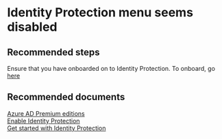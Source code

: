 <properties
    pageTitle="Identity Protection menu seems disabled"
    description="Identity Protection menu seems disabled"
    service="microsoft.aad"
    resource="Microsoft_AAD_ProtectionCenter"
    authors="jcardena"
    displayOrder="2"
    selfHelpType="resource"
    supportTopicIds=""
    resourceTags=""
    productPesIds=""
    cloudEnvironments="public"
	articleId="ba375ffb-c952-42dd-b954-926e35432317"
/>

# Identity Protection menu seems disabled

## **Recommended steps**

Ensure that you have onboarded on to Identity Protection. To onboard, go [here](https://aka.ms/IPSignUp) 

## **Recommended documents**
[Azure AD Premium editions](https://docs.microsoft.com/azure/active-directory/active-directory-editions) <br>
[Enable Identity Protection](https://docs.microsoft.com/azure/active-directory/active-directory-identityprotection-enable) <br>
[Get started with Identity Protection](https://docs.microsoft.com/azure/active-directory/active-directory-identityprotection#getting-started)
